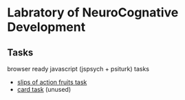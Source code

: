 # Labratory of NeuroCognative Development
## Tasks
browser ready javascript (jspsych + psiturk) tasks
  * [slips of action fruits task](/slipstask) 
  * [card task](/cardtask)  (unused)
